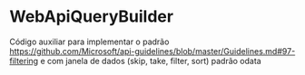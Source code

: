 # WebApiQueryBuilder

Código auxiliar para implementar o padrão https://github.com/Microsoft/api-guidelines/blob/master/Guidelines.md#97-filtering
e com janela de dados (skip, take, filter, sort) padrão odata
